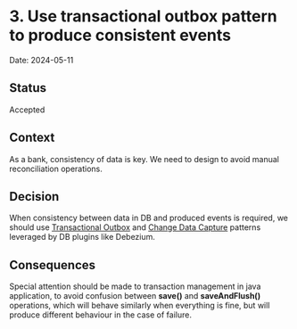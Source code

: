 # 3. Use transactional outbox pattern to produce consistent events

Date: 2024-05-11

## Status

Accepted

## Context

As a bank, consistency of data is key. 
We need to design to avoid manual reconciliation operations. 

## Decision

When consistency between data in DB and produced events is required,
we should use 
[Transactional Outbox](https://docs.aws.amazon.com/prescriptive-guidance/latest/cloud-design-patterns/transactional-outbox.html) 
and [Change Data Capture](https://en.wikipedia.org/wiki/Change_data_capture) 
patterns leveraged by DB plugins like Debezium. 

## Consequences

Special attention should be made to transaction management in java application,
to avoid confusion between **save()** and **saveAndFlush()** operations,
which will behave similarly when everything is fine, 
but will produce different behaviour in the case of failure.